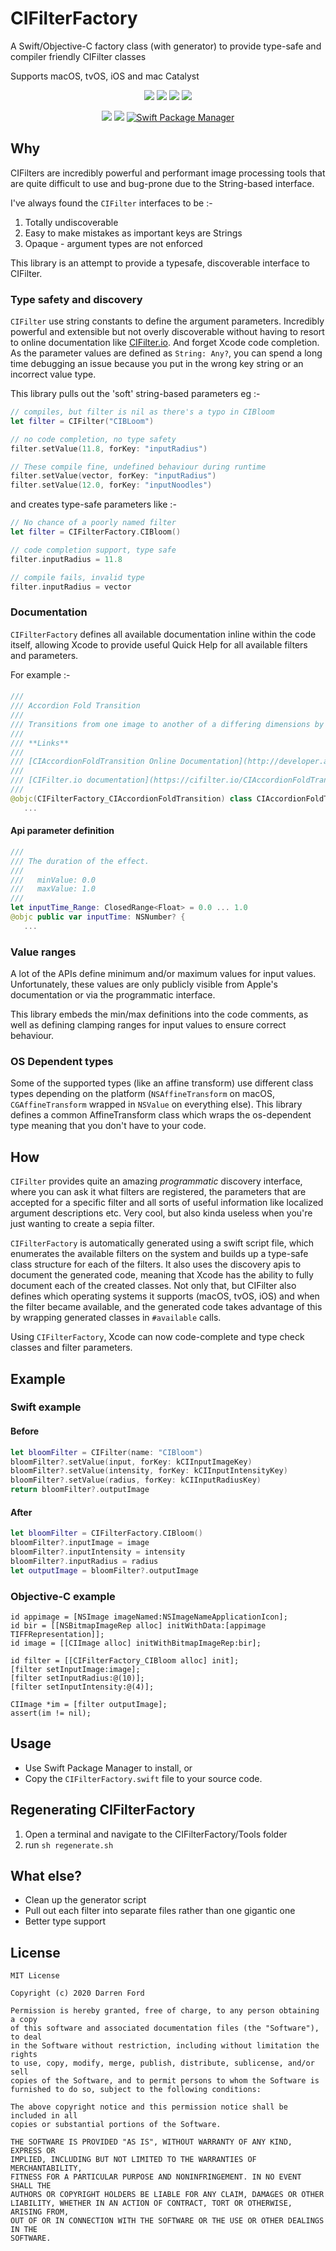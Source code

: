 # CIFilterFactory

A Swift/Objective-C factory class (with generator) to provide type-safe and compiler friendly CIFilter classes

Supports macOS, tvOS, iOS and mac Catalyst

<p align="center">
    <img src="https://img.shields.io/badge/macOS-10.10+-red" />
    <img src="https://img.shields.io/badge/iOS-9+-blue" />
    <img src="https://img.shields.io/badge/tvOS-11+-orange" />
    <img src="https://img.shields.io/badge/mac Catalyst-supported-green" />
</p>

<p align="center">
    <img src="https://img.shields.io/badge/Swift-5.0-orange.svg" />
    <img src="https://img.shields.io/badge/License-MIT-lightgrey" />
    <a href="https://swift.org/package-manager">
        <img src="https://img.shields.io/badge/spm-compatible-brightgreen.svg?style=flat" alt="Swift Package Manager" />
    </a>
</p>

## Why

CIFilters are incredibly powerful and performant image processing tools that are quite difficult to use and bug-prone due to the String-based interface.

I've always found the `CIFilter` interfaces to be :-

1. Totally undiscoverable
2. Easy to make mistakes as important keys are Strings
3. Opaque - argument types are not enforced

This library is an attempt to provide a typesafe, discoverable interface to CIFilter.

### Type safety and discovery

`CIFilter` use string constants to define the argument parameters.  Incredibly powerful and extensible but not overly discoverable without having to resort to online documentation like [CIFilter.io](https://cifilter.io).  And forget Xcode code completion. As the parameter values are defined as `String: Any?`, you can spend a long time debugging an issue because you put in the wrong key string or an incorrect value type.

This library pulls out the 'soft' string-based parameters eg :-

```swift
// compiles, but filter is nil as there's a typo in CIBloom
let filter = CIFilter("CIBLoom")

// no code completion, no type safety
filter.setValue(11.8, forKey: "inputRadius")

// These compile fine, undefined behaviour during runtime
filter.setValue(vector, forKey: "inputRadius")
filter.setValue(12.0, forKey: "inputNoodles")
```

and creates type-safe parameters like :-

```swift
// No chance of a poorly named filter
let filter = CIFilterFactory.CIBloom()

// code completion support, type safe
filter.inputRadius = 11.8

// compile fails, invalid type
filter.inputRadius = vector
```

### Documentation

`CIFilterFactory` defines all available documentation inline within the code itself, allowing Xcode to provide useful Quick Help for all available filters and parameters.

For example :-

####

```swift
///
/// Accordion Fold Transition
///
/// Transitions from one image to another of a differing dimensions by unfolding.
///
/// **Links**
///
/// [CIAccordionFoldTransition Online Documentation](http://developer.apple.com/library/mac/documentation/GraphicsImaging/Reference/CoreImageFilterReference/index.html#//apple_ref/doc/filter/ci/CIAccordionFoldTransition)
///
/// [CIFilter.io documentation](https://cifilter.io/CIAccordionFoldTransition/)
///
@objc(CIFilterFactory_CIAccordionFoldTransition) class CIAccordionFoldTransition: Core {
   ...
```

#### Api parameter definition

```swift
///
/// The duration of the effect.
///
///   minValue: 0.0
///   maxValue: 1.0
///
let inputTime_Range: ClosedRange<Float> = 0.0 ... 1.0
@objc public var inputTime: NSNumber? {
   ...
```

### Value ranges

A lot of the APIs define minimum and/or maximum values for input values.  Unfortunately, these values are only publicly visible from Apple's documentation or via the programmatic interface.

This library embeds the min/max definitions into the code comments, as well as defining clamping ranges for input values to ensure correct behaviour.

### OS Dependent types

Some of the supported types (like an affine transform) use different class types depending on the platform (`NSAffineTransform` on macOS, `CGAffineTransform` wrapped in `NSValue` on everything else). This library defines a common AffineTransform class which wraps the os-dependent type meaning that you don't have to your code.

## How

`CIFilter` provides quite an amazing *programmatic* discovery interface, where you can ask it what filters are registered, the parameters that are accepted for a specific filter and all sorts of useful information like localized argument descriptions etc.  Very cool, but also kinda useless when you're just wanting to create a sepia filter.

`CIFilterFactory` is automatically generated using a swift script file, which enumerates the available filters on the system and builds up a type-safe class structure for each of the filters.  It also uses the discovery apis to document the generated code, meaning that Xcode has the ability to fully document each of the created classes.  Not only that, but CIFilter also defines which operating systems it supports (macOS, tvOS, iOS) and when the filter became available, and the generated code takes advantage of this by wrapping generated classes in `#available` calls.

Using `CIFilterFactory`, Xcode can now code-complete and type check classes and filter parameters.

## Example

### Swift example

#### Before

```swift
let bloomFilter = CIFilter(name: "CIBloom")
bloomFilter?.setValue(input, forKey: kCIInputImageKey)
bloomFilter?.setValue(intensity, forKey: kCIInputIntensityKey)
bloomFilter?.setValue(radius, forKey: kCIInputRadiusKey)
return bloomFilter?.outputImage
```

#### After

```swift
let bloomFilter = CIFilterFactory.CIBloom()
bloomFilter?.inputImage = image
bloomFilter?.inputIntensity = intensity
bloomFilter?.inputRadius = radius
let outputImage = bloomFilter?.outputImage
```

### Objective-C example

```objc 
id appimage = [NSImage imageNamed:NSImageNameApplicationIcon];
id bir = [[NSBitmapImageRep alloc] initWithData:[appimage TIFFRepresentation]];
id image = [[CIImage alloc] initWithBitmapImageRep:bir];

id filter = [[CIFilterFactory_CIBloom alloc] init];
[filter setInputImage:image];
[filter setInputRadius:@(10)];
[filter setInputIntensity:@(4)];

CIImage *im = [filter outputImage];
assert(im != nil);
```

## Usage

* Use Swift Package Manager to install, or
* Copy the `CIFilterFactory.swift` file to your source code.

## Regenerating CIFilterFactory

1. Open a terminal and navigate to the CIFilterFactory/Tools folder
2. run `sh regenerate.sh`

## What else?

* Clean up the generator script
* Pull out each filter into separate files rather than one gigantic one
* Better type support

## License

```
MIT License

Copyright (c) 2020 Darren Ford

Permission is hereby granted, free of charge, to any person obtaining a copy
of this software and associated documentation files (the "Software"), to deal
in the Software without restriction, including without limitation the rights
to use, copy, modify, merge, publish, distribute, sublicense, and/or sell
copies of the Software, and to permit persons to whom the Software is
furnished to do so, subject to the following conditions:

The above copyright notice and this permission notice shall be included in all
copies or substantial portions of the Software.

THE SOFTWARE IS PROVIDED "AS IS", WITHOUT WARRANTY OF ANY KIND, EXPRESS OR
IMPLIED, INCLUDING BUT NOT LIMITED TO THE WARRANTIES OF MERCHANTABILITY,
FITNESS FOR A PARTICULAR PURPOSE AND NONINFRINGEMENT. IN NO EVENT SHALL THE
AUTHORS OR COPYRIGHT HOLDERS BE LIABLE FOR ANY CLAIM, DAMAGES OR OTHER
LIABILITY, WHETHER IN AN ACTION OF CONTRACT, TORT OR OTHERWISE, ARISING FROM,
OUT OF OR IN CONNECTION WITH THE SOFTWARE OR THE USE OR OTHER DEALINGS IN THE
SOFTWARE.
```


